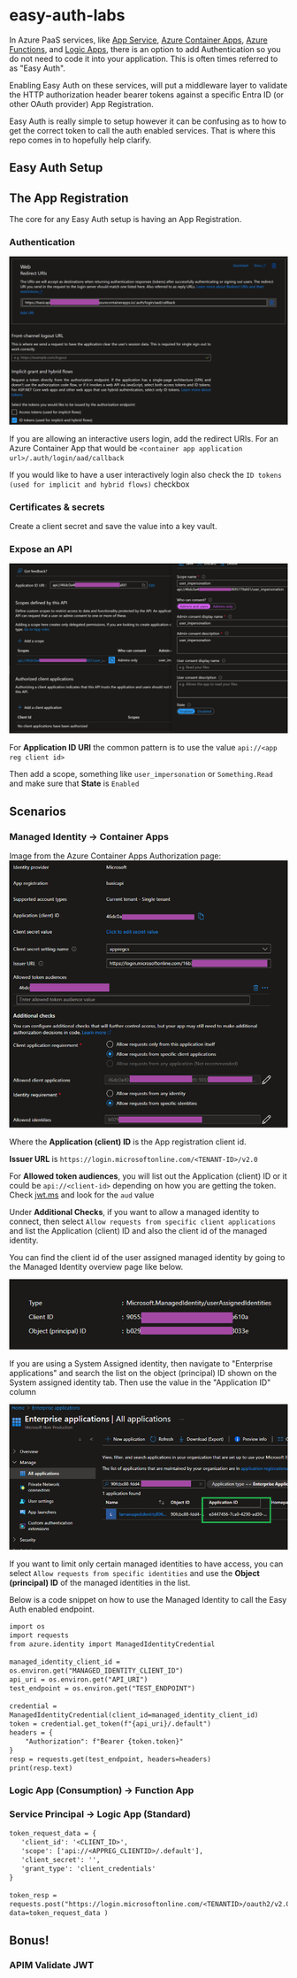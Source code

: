 # easy-auth-labs
In Azure PaaS services, like [App Service](https://learn.microsoft.com/en-us/azure/app-service/overview-authentication-authorization), [Azure Container Apps](https://learn.microsoft.com/en-us/azure/container-apps/authentication), [Azure Functions](https://learn.microsoft.com/en-us/azure/azure-functions/security-concepts#enable-app-service-authenticationauthorization), and [Logic Apps](https://learn.microsoft.com/en-us/azure/logic-apps/logic-apps-securing-a-logic-app?tabs=azure-portal#enable-oauth), there is an option to add Authentication so you do not need to code it into your application. This is often times referred to as "Easy Auth".

Enabling Easy Auth on these services, will put a middleware layer to validate the HTTP authorization header bearer tokens against a specific Entra ID (or other OAuth provider) App Registration. 

Easy Auth is really simple to setup however it can be confusing as to how to get the correct token to call the auth enabled services. That is where this repo comes in to hopefully help clarify.

## Easy Auth Setup

## The App Registration
The core for any Easy Auth setup is having an App Registration. 

### Authentication

![sample app reg authentication page](app-reg-authentication.png)

If you are allowing an interactive users login, add the redirect URIs. For an Azure Container App that would be `<container app application url>/.auth/login/aad/callback`

If you would like to have a user interactively login also check the `ID tokens (used for implicit and hybrid flows)` checkbox



### Certificates & secrets

Create a client secret and save the value into a key vault.

### Expose an API

![sample app reg expose an api page](app-reg-expose-api.png)

For **Application ID URI** the common pattern is to use the value `api://<app reg client id>`

Then add a scope, something like `user_impersonation` or `Something.Read` and make sure that **State** is `Enabled`



## Scenarios

### Managed Identity -> Container Apps

Image from the Azure Container Apps Authorization page:
![Azure Container Apps Auth Config](aca-auth-config.png)

Where the **Application (client) ID** is the App registration client id.

**Issuer URL** is `https://login.microsoftonline.com/<TENANT-ID>/v2.0`

For **Allowed token audiences**, you will list out the Application (client) ID or it could be `api://<client-id>` depending on how you are getting the token. Check [jwt.ms](https://jwt.ms) and look for the `aud` value

Under **Additional Checks**, if you want to allow a managed identity to connect, then select `Allow requests from specific client applications` and list the Application (client) ID and also the client id of the managed identity. 

You can find the client id of the user assigned managed identity by going to the Managed Identity overview page like below.

![Managed Identity Information](mi-id-info.png)

If you are using a System Assigned identity, then navigate to "Enterprise applications" and search the list on the object (principal) ID shown on the System assigned identity tab. Then use the value in the "Application ID" column

![Enterprise app page, searching on a system assigned identity](enterprise-app-system-assigned-id.png)

If you want to limit only certain managed identities to have access, you can select `Allow requests from specific identities` and use the **Object (principal) ID** of the managed identities in the list. 

Below is a code snippet on how to use the Managed Identity to call the Easy Auth enabled endpoint.

```
import os
import requests
from azure.identity import ManagedIdentityCredential

managed_identity_client_id = os.environ.get("MANAGED_IDENTITY_CLIENT_ID")
api_uri = os.environ.get("API_URI")
test_endpoint = os.environ.get("TEST_ENDPOINT")

credential = ManagedIdentityCredential(client_id=managed_identity_client_id)
token = credential.get_token(f"{api_uri}/.default")
headers = {
    "Authorization": f"Bearer {token.token}"
}
resp = requests.get(test_endpoint, headers=headers)
print(resp.text)
```



### Logic App (Consumption) -> Function App



### Service Principal -> Logic App (Standard) 
```
token_request_data = {
   'client_id': '<CLIENT_ID>',
   'scope': ['api://<APPREG_CLIENTID>/.default'],
   'client_secret': '',
   'grant_type': 'client_credentials'
}

token_resp = requests.post("https://login.microsoftonline.com/<TENANTID>/oauth2/v2.0/token", data=token_request_data )
```


## Bonus!

### APIM Validate JWT
